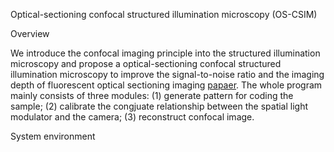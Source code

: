 Optical-sectioning confocal structured illumination microscopy (OS-CSIM)

Overview

We introduce the confocal imaging principle into the structured illumination microscopy and propose a optical-sectioning confocal structured illumination microscopy to improve the signal-to-noise ratio and the imaging depth of fluorescent optical sectioning imaging [papaer](https://opg.optica.org/oe/fulltext.cfm?uri=oe-32-18-32550&id=554913). The whole program mainly consists of three modules: (1) generate pattern for coding the sample; (2) calibrate the congjuate relationship between the spatial light modulator and the camera; (3) reconstruct confocal image.

System environment


